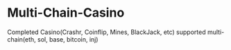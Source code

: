 # Multi-Chain-Casino
Completed Casino(Crashr, Coinflip, Mines, BlackJack, etc) supported multi-chain(eth, sol, base, bitcoin, inj)
